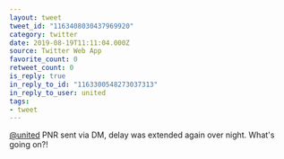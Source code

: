```yaml
---
layout: tweet
tweet_id: "1163408030437969920"
category: twitter
date: 2019-08-19T11:11:04.000Z
source: Twitter Web App
favorite_count: 0
retweet_count: 0
is_reply: true
in_reply_to_id: "1163300548273037313"
in_reply_to_user: united
tags:
- tweet
---
```


[@united](https://twitter.com/@united) PNR sent via DM, delay was extended again over night. What's going on?!
